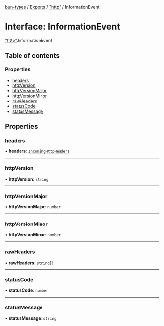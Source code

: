 [bun-types](https://oven-sh.github.io/bun-types/README.md) / [Exports](https://oven-sh.github.io/bun-types/modules.md) / ["http"](https://oven-sh.github.io/bun-types/modules/http_.md) / InformationEvent

# Interface: InformationEvent

["http"](https://oven-sh.github.io/bun-types/modules/http_.md).InformationEvent

## Table of contents

### Properties

- [headers](https://oven-sh.github.io/bun-types/interfaces/http_.InformationEvent.md#headers)
- [httpVersion](https://oven-sh.github.io/bun-types/interfaces/http_.InformationEvent.md#httpversion)
- [httpVersionMajor](https://oven-sh.github.io/bun-types/interfaces/http_.InformationEvent.md#httpversionmajor)
- [httpVersionMinor](https://oven-sh.github.io/bun-types/interfaces/http_.InformationEvent.md#httpversionminor)
- [rawHeaders](https://oven-sh.github.io/bun-types/interfaces/http_.InformationEvent.md#rawheaders)
- [statusCode](https://oven-sh.github.io/bun-types/interfaces/http_.InformationEvent.md#statuscode)
- [statusMessage](https://oven-sh.github.io/bun-types/interfaces/http_.InformationEvent.md#statusmessage)

## Properties

### headers

• **headers**: [`IncomingHttpHeaders`](https://oven-sh.github.io/bun-types/interfaces/http_.IncomingHttpHeaders.md)

___

### httpVersion

• **httpVersion**: `string`

___

### httpVersionMajor

• **httpVersionMajor**: `number`

___

### httpVersionMinor

• **httpVersionMinor**: `number`

___

### rawHeaders

• **rawHeaders**: `string`[]

___

### statusCode

• **statusCode**: `number`

___

### statusMessage

• **statusMessage**: `string`
